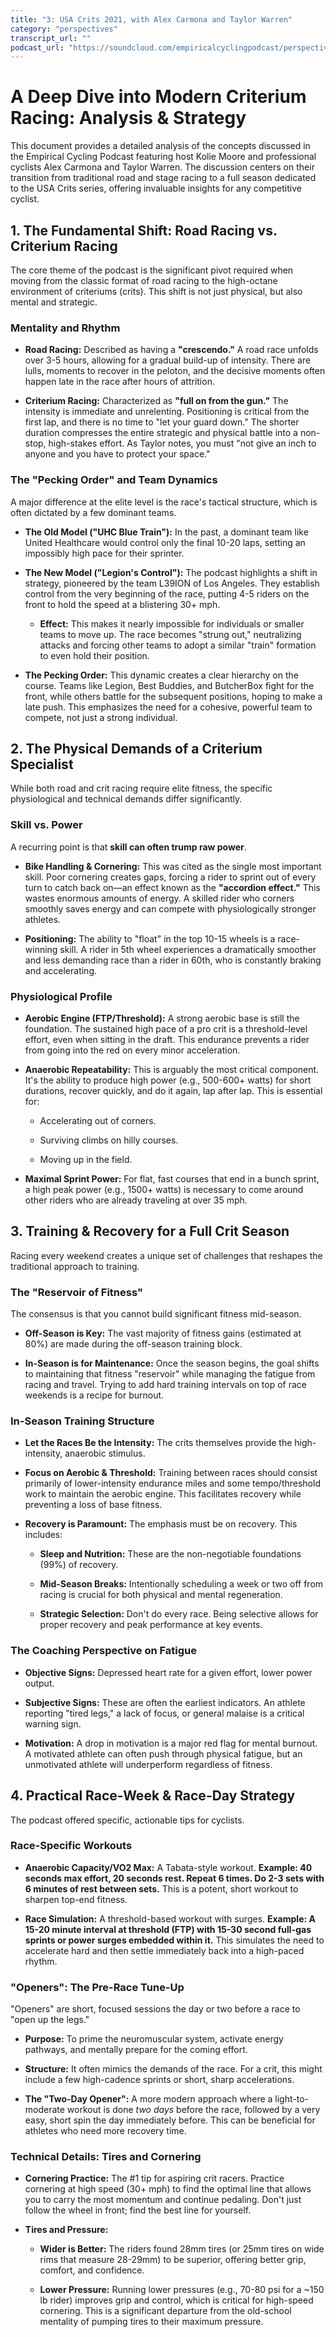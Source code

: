 ```yaml
---
title: "3: USA Crits 2021, with Alex Carmona and Taylor Warren"
category: "perspectives"
transcript_url: ""
podcast_url: "https://soundcloud.com/empiricalcyclingpodcast/perspectives-3-usa-crits-2021-with-alex-carmona-and-taylor-warren"
---
```


# A Deep Dive into Modern Criterium Racing: Analysis & Strategy

This document provides a detailed analysis of the concepts discussed in the Empirical Cycling Podcast featuring host Kolie Moore and professional cyclists Alex Carmona and Taylor Warren. The discussion centers on their transition from traditional road and stage racing to a full season dedicated to the USA Crits series, offering invaluable insights for any competitive cyclist.

## 1. The Fundamental Shift: Road Racing vs. Criterium Racing

The core theme of the podcast is the significant pivot required when moving from the classic format of road racing to the high-octane environment of criteriums (crits). This shift is not just physical, but also mental and strategic.

### Mentality and Rhythm

-   **Road Racing:** Described as having a **"crescendo."** A road race unfolds over 3-5 hours, allowing for a gradual build-up of intensity. There are lulls, moments to recover in the peloton, and the decisive moments often happen late in the race after hours of attrition.
    
-   **Criterium Racing:** Characterized as **"full on from the gun."** The intensity is immediate and unrelenting. Positioning is critical from the first lap, and there is no time to "let your guard down." The shorter duration compresses the entire strategic and physical battle into a non-stop, high-stakes effort. As Taylor notes, you must "not give an inch to anyone and you have to protect your space."
    

### The "Pecking Order" and Team Dynamics

A major difference at the elite level is the race's tactical structure, which is often dictated by a few dominant teams.

-   **The Old Model ("UHC Blue Train"):** In the past, a dominant team like United Healthcare would control only the final 10-20 laps, setting an impossibly high pace for their sprinter.
    
-   **The New Model ("Legion's Control"):** The podcast highlights a shift in strategy, pioneered by the team L39ION of Los Angeles. They establish control from the very beginning of the race, putting 4-5 riders on the front to hold the speed at a blistering 30+ mph.
    
    -   **Effect:** This makes it nearly impossible for individuals or smaller teams to move up. The race becomes "strung out," neutralizing attacks and forcing other teams to adopt a similar "train" formation to even hold their position.
        
-   **The Pecking Order:** This dynamic creates a clear hierarchy on the course. Teams like Legion, Best Buddies, and ButcherBox fight for the front, while others battle for the subsequent positions, hoping to make a late push. This emphasizes the need for a cohesive, powerful team to compete, not just a strong individual.
    

## 2. The Physical Demands of a Criterium Specialist

While both road and crit racing require elite fitness, the specific physiological and technical demands differ significantly.

### Skill vs. Power

A recurring point is that **skill can often trump raw power**.

-   **Bike Handling & Cornering:** This was cited as the single most important skill. Poor cornering creates gaps, forcing a rider to sprint out of every turn to catch back on—an effect known as the **"accordion effect."** This wastes enormous amounts of energy. A skilled rider who corners smoothly saves energy and can compete with physiologically stronger athletes.
    
-   **Positioning:** The ability to "float" in the top 10-15 wheels is a race-winning skill. A rider in 5th wheel experiences a dramatically smoother and less demanding race than a rider in 60th, who is constantly braking and accelerating.
    

### Physiological Profile

-   **Aerobic Engine (FTP/Threshold):** A strong aerobic base is still the foundation. The sustained high pace of a pro crit is a threshold-level effort, even when sitting in the draft. This endurance prevents a rider from going into the red on every minor acceleration.
    
-   **Anaerobic Repeatability:** This is arguably the most critical component. It's the ability to produce high power (e.g., 500-600+ watts) for short durations, recover quickly, and do it again, lap after lap. This is essential for:
    
    -   Accelerating out of corners.
        
    -   Surviving climbs on hilly courses.
        
    -   Moving up in the field.
        
-   **Maximal Sprint Power:** For flat, fast courses that end in a bunch sprint, a high peak power (e.g., 1500+ watts) is necessary to come around other riders who are already traveling at over 35 mph.
    

## 3. Training & Recovery for a Full Crit Season

Racing every weekend creates a unique set of challenges that reshapes the traditional approach to training.

### The "Reservoir of Fitness"

The consensus is that you cannot build significant fitness mid-season.

-   **Off-Season is Key:** The vast majority of fitness gains (estimated at 80%) are made during the off-season training block.
    
-   **In-Season is for Maintenance:** Once the season begins, the goal shifts to maintaining that fitness "reservoir" while managing the fatigue from racing and travel. Trying to add hard training intervals on top of race weekends is a recipe for burnout.
    

### In-Season Training Structure

-   **Let the Races Be the Intensity:** The crits themselves provide the high-intensity, anaerobic stimulus.
    
-   **Focus on Aerobic & Threshold:** Training between races should consist primarily of lower-intensity endurance miles and some tempo/threshold work to maintain the aerobic engine. This facilitates recovery while preventing a loss of base fitness.
    
-   **Recovery is Paramount:** The emphasis must be on recovery. This includes:
    
    -   **Sleep and Nutrition:** These are the non-negotiable foundations (99%) of recovery.
        
    -   **Mid-Season Breaks:** Intentionally scheduling a week or two off from racing is crucial for both physical and mental regeneration.
        
    -   **Strategic Selection:** Don't do every race. Being selective allows for proper recovery and peak performance at key events.
        

### The Coaching Perspective on Fatigue

-   **Objective Signs:** Depressed heart rate for a given effort, lower power output.
    
-   **Subjective Signs:** These are often the earliest indicators. An athlete reporting "tired legs," a lack of focus, or general malaise is a critical warning sign.
    
-   **Motivation:** A drop in motivation is a major red flag for mental burnout. A motivated athlete can often push through physical fatigue, but an unmotivated athlete will underperform regardless of fitness.
    

## 4. Practical Race-Week & Race-Day Strategy

The podcast offered specific, actionable tips for cyclists.

### Race-Specific Workouts

-   **Anaerobic Capacity/VO2 Max:** A Tabata-style workout. **Example: 40 seconds max effort, 20 seconds rest. Repeat 6 times. Do 2-3 sets with 6 minutes of rest between sets.** This is a potent, short workout to sharpen top-end fitness.
    
-   **Race Simulation:** A threshold-based workout with surges. **Example: A 15-20 minute interval at threshold (FTP) with 15-30 second full-gas sprints or power surges embedded within it.** This simulates the need to accelerate hard and then settle immediately back into a high-paced rhythm.
    

### "Openers": The Pre-Race Tune-Up

"Openers" are short, focused sessions the day or two before a race to "open up the legs."

-   **Purpose:** To prime the neuromuscular system, activate energy pathways, and mentally prepare for the coming effort.
    
-   **Structure:** It often mimics the demands of the race. For a crit, this might include a few high-cadence sprints or short, sharp accelerations.
    
-   **The "Two-Day Opener":** A more modern approach where a light-to-moderate workout is done _two days_ before the race, followed by a very easy, short spin the day immediately before. This can be beneficial for athletes who need more recovery time.
    

### Technical Details: Tires and Cornering

-   **Cornering Practice:** The #1 tip for aspiring crit racers. Practice cornering at high speed (30+ mph) to find the optimal line that allows you to carry the most momentum and continue pedaling. Don't just follow the wheel in front; find the best line for yourself.
    
-   **Tires and Pressure:**
    
    -   **Wider is Better:** The riders found 28mm tires (or 25mm tires on wide rims that measure 28-29mm) to be superior, offering better grip, comfort, and confidence.
        
    -   **Lower Pressure:** Running lower pressures (e.g., 70-80 psi for a ~150 lb rider) improves grip and control, which is critical for high-speed cornering. This is a significant departure from the old-school mentality of pumping tires to their maximum pressure.